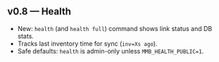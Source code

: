 ## v0.8 — Health
- New: `health` (and `health full`) command shows link status and DB stats.
- Tracks last inventory time for sync (`inv=Xs ago`).
- Safe defaults: `health` is admin-only unless `MMB_HEALTH_PUBLIC=1`.
